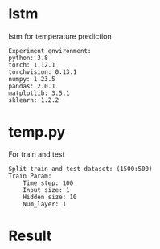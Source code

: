 # lstm
lstm for temperature prediction

    Experiment environment:
    python: 3.8
    torch: 1.12.1
    torchvision: 0.13.1
    numpy: 1.23.5
    pandas: 2.0.1
    matplotlib: 3.5.1
    sklearn: 1.2.2
    
# temp.py
For train and test

    Split train and test dataset: (1500:500)
    Train Param:
        Time step: 100
        Input size: 1
        Hidden size: 10
        Num_layer: 1

# Result
